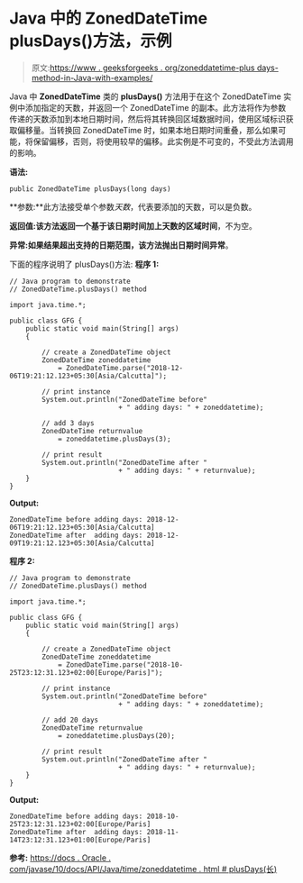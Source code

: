 # Java 中的 ZonedDateTime plusDays()方法，示例

> 原文:[https://www . geeksforgeeks . org/zoneddatetime-plus days-method-in-Java-with-examples/](https://www.geeksforgeeks.org/zoneddatetime-plusdays-method-in-java-with-examples/)

Java 中 **ZonedDateTime** 类的 **plusDays()** 方法用于在这个 ZonedDateTime 实例中添加指定的天数，并返回一个 ZonedDateTime 的副本。此方法将作为参数传递的天数添加到本地日期时间，然后将其转换回区域数据时间，使用区域标识获取偏移量。当转换回 ZonedDateTime 时，如果本地日期时间重叠，那么如果可能，将保留偏移，否则，将使用较早的偏移。此实例是不可变的，不受此方法调用的影响。

**语法:**

```
public ZonedDateTime plusDays(long days)

```

**参数:**此方法接受单个参数*天数*，代表要添加的天数，可以是负数。

**返回值:**该方法返回一个基于该日期时间加上天数的**区域时间**，不为空。

**异常:**如果结果超出支持的日期范围，该方法抛出**日期时间异常**。

下面的程序说明了 plusDays()方法:
**程序 1:**

```
// Java program to demonstrate
// ZonedDateTime.plusDays() method

import java.time.*;

public class GFG {
    public static void main(String[] args)
    {

        // create a ZonedDateTime object
        ZonedDateTime zoneddatetime
            = ZonedDateTime.parse("2018-12-06T19:21:12.123+05:30[Asia/Calcutta]");

        // print instance
        System.out.println("ZonedDateTime before"
                           + " adding days: " + zoneddatetime);

        // add 3 days
        ZonedDateTime returnvalue
            = zoneddatetime.plusDays(3);

        // print result
        System.out.println("ZonedDateTime after "
                           + " adding days: " + returnvalue);
    }
}
```

**Output:**

```
ZonedDateTime before adding days: 2018-12-06T19:21:12.123+05:30[Asia/Calcutta]
ZonedDateTime after  adding days: 2018-12-09T19:21:12.123+05:30[Asia/Calcutta]

```

**程序 2:**

```
// Java program to demonstrate
// ZonedDateTime.plusDays() method

import java.time.*;

public class GFG {
    public static void main(String[] args)
    {

        // create a ZonedDateTime object
        ZonedDateTime zoneddatetime
            = ZonedDateTime.parse("2018-10-25T23:12:31.123+02:00[Europe/Paris]");

        // print instance
        System.out.println("ZonedDateTime before"
                           + " adding days: " + zoneddatetime);

        // add 20 days
        ZonedDateTime returnvalue
            = zoneddatetime.plusDays(20);

        // print result
        System.out.println("ZonedDateTime after "
                           + " adding days: " + returnvalue);
    }
}
```

**Output:**

```
ZonedDateTime before adding days: 2018-10-25T23:12:31.123+02:00[Europe/Paris]
ZonedDateTime after  adding days: 2018-11-14T23:12:31.123+01:00[Europe/Paris]

```

**参考:**
[https://docs . Oracle . com/javase/10/docs/API/Java/time/zoneddatetime . html # plusDays(长)](https://docs.oracle.com/javase/10/docs/api/java/time/ZonedDateTime.html#plusDays(long))